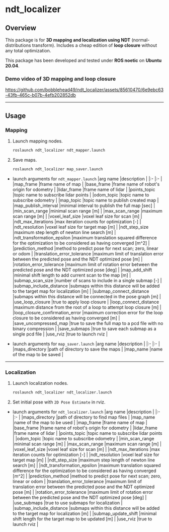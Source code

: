 # ndt_localizer

## Overview
This package is for **3D mapping and localization using NDT** (normal-distributions transform).
Includes a cheap edition of **loop closure** without any total optimization.  

This package has been developed and tested under **ROS noetic** on **Ubuntu 20.04**.  

### Demo video of 3D mapping and loop closure 

https://github.com/bobblehead49/ndt_localizer/assets/85610470/6e9ebc63-43fb-465c-b07b-4efb202852db

---

## Usage

### Mapping
1. Launch mapping nodes.
    ```bash
    roslaunch ndt_localizer ndt_mapper.launch
    ```

1. Save maps.
    ```bash
    roslaunch ndt_localizer map_saver.launch
    ```

- launch arguments for `ndt_mapper.launch`
    |arg name                           |description                                                                                                |
    |:-                                 |:-                                                                                                         |
    |map_frame                          |frame name of map                                                                                          |
    |base_frame                         |frame name of robot's origin for odometry                                                                  |
    |lidar_frame                        |frame name of lidar                                                                                        |
    |points_topic                       |topic name to subscribe lidar points                                                                       |
    |odom_topic                         |topic name to subscribe odometry                                                                           |
    |map_topic                          |topic name to publish created map                                                                          |
    |map_publish_interval               |minimal interval to publish the full map [sec]                                                             |
    |min_scan_range                     |minimal scan range [m]                                                                                     |
    |max_scan_range                     |maximum scan range [m]                                                                                     |
    |voxel_leaf_size                    |voxel leaf size for scan [m]                                                                               |
    |ndt_max_iterations                 |max iteration counts for optimization [-]                                                                  |
    |ndt_resolution                     |voxel leaf size for target map [m]                                                                         |
    |ndt_step_size                      |maximum step length of newton line search [m]                                                              |
    |ndt_transformation_epsilon         |maximum translation squared difference for the optimization to be considered as having converged [m^2]     |
    |prediction_method                  |method to predict pose for next scan; zero, linear or odom                                                 |
    |translation_error_tolerance        |maximum limit of translation error between the predicted pose and the NDT optimized pose [m]               |
    |rotation_error_tolerance           |maximum limit of rotation error between the predicted pose and the NDT optimized pose [deg]                |
    |map_add_shift                      |minimal shift length to add current scan to the map [m]                                                    |
    |submap_scan_size                   |number of scans to include in a single submap [-]                                                          |
    |submap_include_distance            |submaps within this distance will be added to the target map for localization [m]                          |
    |submap_connect_distance            |submaps within this distance will be connected in the pose graph [m]                                       |
    |use_loop_closure                   |true to apply loop closure                                                                                 |
    |loop_connect_distance              |maximum distance from the root of a loop to attempt loop closure [m]                                       |
    |loop_closure_confirmation_error    |maximum correction error for the loop closure to be considered as having converged [m]                     |
    |save_uncompressed_map              |true to save the full map to a pcd file with no binary compression                                         |
    |save_submaps                       |true to save each submap as a single pcd file                                                              |
    |use_rviz                           |true to launch rviz                                                                                        |

- launch arguments for `map_saver.launch`
    |arg name                           |description                                                                                                |
    |:-                                 |:-                                                                                                         |
    |maps_directory                     |path of directory to save the maps                                                                         |
    |map_name                           |name of the map to be saved                                                                                |

---

### Localization
1. Launch localization nodes.
    ```bash
    roslaunch ndt_localizer ndt_localizer.launch
    ```

2. Set initial pose with `2D Pose Estimate` in rviz.

- launch arguments for `ndt_localizer.launch`
    |arg name                           |description                                                                                                |
    |:-                                 |:-                                                                                                         |
    |maps_directory                     |path of directory to find map files                                                                        |
    |map_name                           |name of the map to be used                                                                                 |
    |map_frame                          |frame name of map                                                                                          |
    |base_frame                         |frame name of robot's origin for odometry                                                                  |
    |lidar_frame                        |frame name of lidar                                                                                        |
    |points_topic                       |topic name to subscribe lidar points                                                                       |
    |odom_topic                         |topic name to subscribe odometry                                                                           |
    |min_scan_range                     |minimal scan range [m]                                                                                     |
    |max_scan_range                     |maximum scan range [m]                                                                                     |
    |voxel_leaf_size                    |voxel leaf size for scan [m]                                                                               |
    |ndt_max_iterations                 |max iteration counts for optimization [-]                                                                  |
    |ndt_resolution                     |voxel leaf size for target map [m]                                                                         |
    |ndt_step_size                      |maximum step length of newton line search [m]                                                              |
    |ndt_transformation_epsilon         |maximum translation squared difference for the optimization to be considered as having converged [m^2]     |
    |prediction_method                  |method to predict pose for next scan; zero, linear or odom                                                 |
    |translation_error_tolerance        |maximum limit of translation error between the predicted pose and the NDT optimized pose [m]               |
    |rotation_error_tolerance           |maximum limit of rotation error between the predicted pose and the NDT optimized pose [deg]                |
    |use_submaps                        |true to use submaps for localization                                                                       |
    |submap_include_distance            |submaps within this distance will be added to the target map for localization [m]                          |
    |submap_update_shift                |minimal shift length for the target map to be updated [m]                                                  |
    |use_rviz                           |true to launch rviz                                                                                        |
